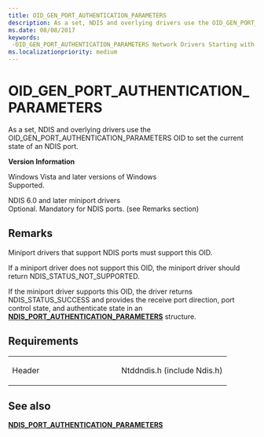```yaml
---
title: OID_GEN_PORT_AUTHENTICATION_PARAMETERS
description: As a set, NDIS and overlying drivers use the OID_GEN_PORT_AUTHENTICATION_PARAMETERS OID to set the current state of an NDIS port.
ms.date: 08/08/2017
keywords: 
 -OID_GEN_PORT_AUTHENTICATION_PARAMETERS Network Drivers Starting with Windows Vista
ms.localizationpriority: medium
---
```


# OID\_GEN\_PORT\_AUTHENTICATION\_PARAMETERS


As a set, NDIS and overlying drivers use the OID\_GEN\_PORT\_AUTHENTICATION\_PARAMETERS OID to set the current state of an NDIS port.

**Version Information**

<a href="" id="windows-vista-and-later-versions-of-windows"></a>Windows Vista and later versions of Windows  
Supported.

<a href="" id="ndis-6-0-and-later-miniport-drivers"></a>NDIS 6.0 and later miniport drivers  
Optional. Mandatory for NDIS ports. (see Remarks section)

## Remarks

Miniport drivers that support NDIS ports must support this OID.

If a miniport driver does not support this OID, the miniport driver should return NDIS\_STATUS\_NOT\_SUPPORTED.

If the miniport driver supports this OID, the driver returns NDIS\_STATUS\_SUCCESS and provides the receive port direction, port control state, and authenticate state in an [**NDIS\_PORT\_AUTHENTICATION\_PARAMETERS**](/windows-hardware/drivers/ddi/ntddndis/ns-ntddndis-_ndis_port_authentication_parameters) structure.

## Requirements

<table>
<colgroup>
<col width="50%" />
<col width="50%" />
</colgroup>
<tbody>
<tr class="odd">
<td><p>Header</p></td>
<td>Ntddndis.h (include Ndis.h)</td>
</tr>
</tbody>
</table>

## See also


[**NDIS\_PORT\_AUTHENTICATION\_PARAMETERS**](/windows-hardware/drivers/ddi/ntddndis/ns-ntddndis-_ndis_port_authentication_parameters)

 

